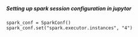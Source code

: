 ##### Setting up spark session configuration in jupytor

    spark_conf = SparkConf()
    spark_conf.set("spark.executor.instances", "4") 
